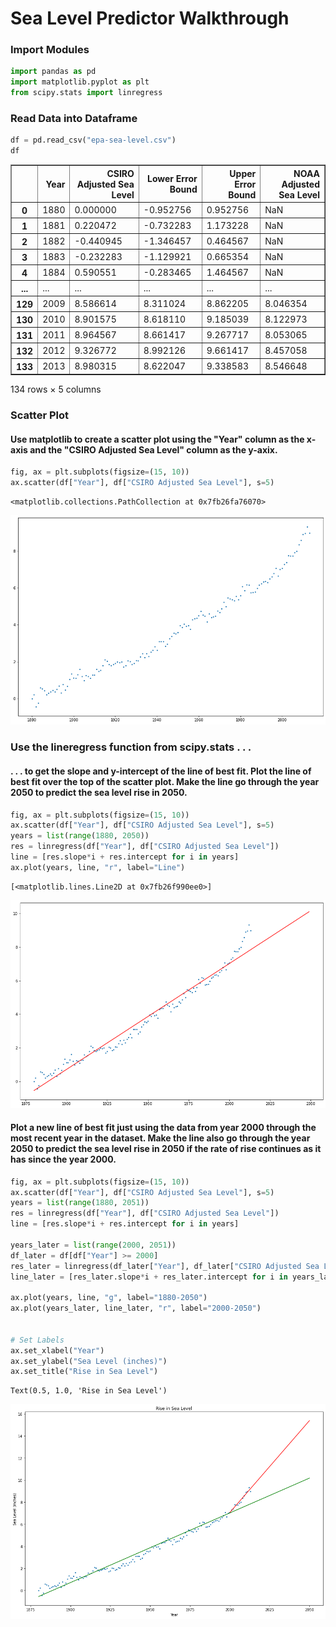 # Sea Level Predictor Walkthrough

### Import Modules


```python
import pandas as pd
import matplotlib.pyplot as plt
from scipy.stats import linregress
```

### Read Data into Dataframe


```python
df = pd.read_csv("epa-sea-level.csv")
df
```




<div>
<style scoped>
    .dataframe tbody tr th:only-of-type {
        vertical-align: middle;
    }

    .dataframe tbody tr th {
        vertical-align: top;
    }

    .dataframe thead th {
        text-align: right;
    }
</style>
<table border="1" class="dataframe">
  <thead>
    <tr style="text-align: right;">
      <th></th>
      <th>Year</th>
      <th>CSIRO Adjusted Sea Level</th>
      <th>Lower Error Bound</th>
      <th>Upper Error Bound</th>
      <th>NOAA Adjusted Sea Level</th>
    </tr>
  </thead>
  <tbody>
    <tr>
      <th>0</th>
      <td>1880</td>
      <td>0.000000</td>
      <td>-0.952756</td>
      <td>0.952756</td>
      <td>NaN</td>
    </tr>
    <tr>
      <th>1</th>
      <td>1881</td>
      <td>0.220472</td>
      <td>-0.732283</td>
      <td>1.173228</td>
      <td>NaN</td>
    </tr>
    <tr>
      <th>2</th>
      <td>1882</td>
      <td>-0.440945</td>
      <td>-1.346457</td>
      <td>0.464567</td>
      <td>NaN</td>
    </tr>
    <tr>
      <th>3</th>
      <td>1883</td>
      <td>-0.232283</td>
      <td>-1.129921</td>
      <td>0.665354</td>
      <td>NaN</td>
    </tr>
    <tr>
      <th>4</th>
      <td>1884</td>
      <td>0.590551</td>
      <td>-0.283465</td>
      <td>1.464567</td>
      <td>NaN</td>
    </tr>
    <tr>
      <th>...</th>
      <td>...</td>
      <td>...</td>
      <td>...</td>
      <td>...</td>
      <td>...</td>
    </tr>
    <tr>
      <th>129</th>
      <td>2009</td>
      <td>8.586614</td>
      <td>8.311024</td>
      <td>8.862205</td>
      <td>8.046354</td>
    </tr>
    <tr>
      <th>130</th>
      <td>2010</td>
      <td>8.901575</td>
      <td>8.618110</td>
      <td>9.185039</td>
      <td>8.122973</td>
    </tr>
    <tr>
      <th>131</th>
      <td>2011</td>
      <td>8.964567</td>
      <td>8.661417</td>
      <td>9.267717</td>
      <td>8.053065</td>
    </tr>
    <tr>
      <th>132</th>
      <td>2012</td>
      <td>9.326772</td>
      <td>8.992126</td>
      <td>9.661417</td>
      <td>8.457058</td>
    </tr>
    <tr>
      <th>133</th>
      <td>2013</td>
      <td>8.980315</td>
      <td>8.622047</td>
      <td>9.338583</td>
      <td>8.546648</td>
    </tr>
  </tbody>
</table>
<p>134 rows × 5 columns</p>
</div>



### Scatter Plot
#### Use matplotlib to create a scatter plot using the "Year" column as the x-axis and the "CSIRO Adjusted Sea Level" column as the y-axix.


```python
fig, ax = plt.subplots(figsize=(15, 10))
ax.scatter(df["Year"], df["CSIRO Adjusted Sea Level"], s=5)
```




    <matplotlib.collections.PathCollection at 0x7fb26fa76070>




    
![png](output_6_1.png)
    


### Use the lineregress function from scipy.stats . . .

#### . . . to get the slope and y-intercept of the line of best fit. Plot the line of best fit over the top of the scatter plot. Make the line go through the year 2050 to predict the sea level rise in 2050.


```python
fig, ax = plt.subplots(figsize=(15, 10))
ax.scatter(df["Year"], df["CSIRO Adjusted Sea Level"], s=5)
years = list(range(1880, 2050))
res = linregress(df["Year"], df["CSIRO Adjusted Sea Level"])
line = [res.slope*i + res.intercept for i in years]
ax.plot(years, line, "r", label="Line")
```




    [<matplotlib.lines.Line2D at 0x7fb26f990ee0>]




    
![png](output_9_1.png)
    


#### Plot a new line of best fit just using the data from year 2000 through the most recent year in the dataset. Make the line also go through the year 2050 to predict the sea level rise in 2050 if the rate of rise continues as it has since the year 2000.


```python
fig, ax = plt.subplots(figsize=(15, 10))
ax.scatter(df["Year"], df["CSIRO Adjusted Sea Level"], s=5)
years = list(range(1880, 2051))
res = linregress(df["Year"], df["CSIRO Adjusted Sea Level"])
line = [res.slope*i + res.intercept for i in years]

years_later = list(range(2000, 2051))
df_later = df[df["Year"] >= 2000]
res_later = linregress(df_later["Year"], df_later["CSIRO Adjusted Sea Level"])
line_later = [res_later.slope*i + res_later.intercept for i in years_later]

ax.plot(years, line, "g", label="1880-2050")
ax.plot(years_later, line_later, "r", label="2000-2050")


# Set Labels
ax.set_xlabel("Year")
ax.set_ylabel("Sea Level (inches)")
ax.set_title("Rise in Sea Level")

```




    Text(0.5, 1.0, 'Rise in Sea Level')




    
![png](output_11_1.png)
    

